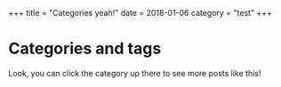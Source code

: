 +++
title = "Categories yeah!"
date = 2018-01-06
category = "test"
+++

# Categories and tags

Look, you can click the category up there to see more posts like this!
